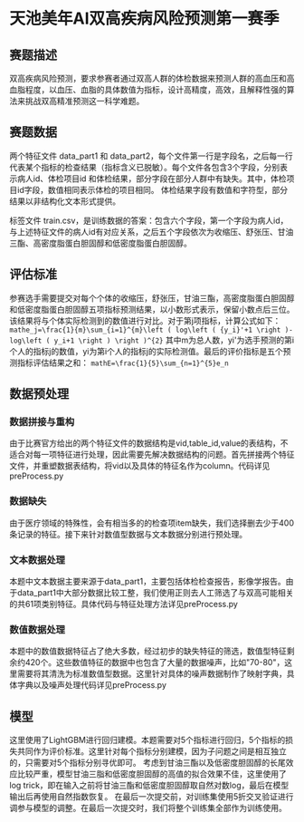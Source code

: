 # 天池美年AI双高疾病风险预测第一赛季

## 赛题描述

双高疾病风险预测，要求参赛者通过双高人群的体检数据来预测人群的高血压和高血脂程度，以血压、血脂的具体数值为指标，设计高精度，高效，且解释性强的算法来挑战双高精准预测这一科学难题。

## 赛题数据

两个特征文件 data_part1 和 data_part2，每个文件第一行是字段名，之后每一行代表某个指标的检查结果（指标含义已脱敏）。每个文件各包含3个字段，分别表示病人id、体检项目id 和体检结果，部分字段在部分人群中有缺失。其中，体检项目id字段，数值相同表示体检的项目相同。 体检结果字段有数值和字符型，部分结果以非结构化文本形式提供。

标签文件 train.csv，是训练数据的答案：包含六个字段，第一个字段为病人id，与上述特征文件的病人id有对应关系，之后五个字段依次为收缩压、舒张压、甘油三酯、高密度脂蛋白胆固醇和低密度脂蛋白胆固醇。

## 评估标准

参赛选手需要提交对每个个体的收缩压，舒张压，甘油三酯，高密度脂蛋白胆固醇和低密度脂蛋白胆固醇五项指标预测结果，以小数形式表示，保留小数点后三位。该结果将与个体实际检测到的数值进行对比。对于第j项指标，计算公式如下：
```mathe_j=\frac{1}{m}\sum_{i=1}^{m}\left ( log\left ( {y_i}'+1 \right )-log\left ( y_i+1 \right ) \right )^{2}```
其中m为总人数，yi'为选手预测的第i个人的指标j的数值，yi为第i个人的指标j的实际检测值。最后的评价指标是五个预测指标评估结果之和：
```mathE=\frac{1}{5}\sum_{n=1}^{5}e_n```

## 数据预处理

### 数据拼接与重构

由于比赛官方给出的两个特征文件的数据结构是vid,table_id,value的表结构，不适合对每一项特征进行处理，因此需要先解决数据结构的问题。首先拼接两个特征文件，并重塑数据表结构，将vid以及具体的特征名作为column。代码详见preProcess.py

### 数据缺失

由于医疗领域的特殊性，会有相当多的的检查项item缺失，我们选择删去少于400条记录的特征。接下来针对数值型数据与文本数据分别进行预处理。

### 文本数据处理

本题中文本数据主要来源于data_part1，主要包括体检检查报告，影像学报告。由于data_part1中大部分数据比较工整，我们使用正则去人工筛选了与双高可能相关的共61项类别特征。具体代码与特征处理方法详见preProcess.py

### 数值数据处理

本题中的数值数据特征占了绝大多数，经过初步的缺失特征的筛选，数值型特征剩余约420个。这些数值特征的数据中也包含了大量的数据噪声，比如"70-80"，这里需要将其清洗为标准数值型数据。这里针对具体的噪声数据制作了映射字典，具体字典以及噪声处理代码详见preProcess.py

## 模型

这里使用了LightGBM进行回归建模。本题需要对5个指标进行回归，5个指标的损失共同作为评价标准。这里针对每个指标分别建模，因为子问题之间是相互独立的，只需要对5个指标分别寻优即可。
考虑到甘油三酯以及低密度胆固醇的长尾效应比较严重，模型甘油三脂和低密度胆固醇的高值的拟合效果不佳，这里使用了log trick，即在输入之前将甘油三酯和低密度胆固醇取自然对数log，最后在模型输出后再使用自然指数恢复。
在最后一次提交前，对训练集使用5折交叉验证进行调参与模型的调整。在最后一次提交时，我们将整个训练集全部作为训练使用。

